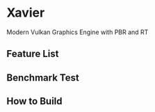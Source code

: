 # Xavier
Modern Vulkan Graphics Engine with PBR and RT

## Feature List

## Benchmark Test

## How to Build
